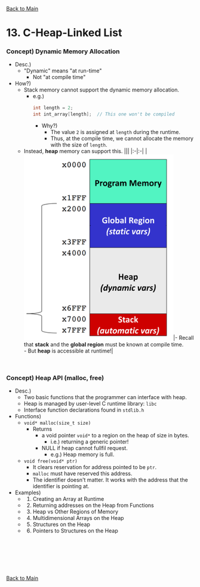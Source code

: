 [Back to Main](../main.md)

# 13. C-Heap-Linked List
### Concept) Dynamic Memory Allocation
- Desc.)
  - "Dynamic" means "at run-time"
    - Not "at compile time"
- How?)
  - Stack memory cannot support the dynamic memory allocation.
    - e.g.)
        ```c
        int length = 2;
        int int_array[length];  // This one won't be compiled
        ```
        - Why?)
          - The value `2` is assigned at `length` during the runtime.
          - Thus, at the compile time, we cannot allocate the memory with the size of `length`.
  - Instead, **heap** memory can support this.
    |||
    |:-|:-|
    |<img src="../images/m13/001.png" width="400px">|- Recall that **stack** and the **global region** must be known at compile time.<br>- But **heap** is accessible at runtime!|
    
<br>

### Concept) Heap API (malloc, free)
- Desc.)
  - Two basic functions that the programmer can interface with heap.
  - Heap is managed by user-level C runtime library: `libc`
  - Interface function declarations found in `stdlib.h`
- Functions)
  - `void* malloc(size_t size)`
    - Returns
      - a void pointer `void*` to a region on the heap of size in bytes.
        - i.e.) returning a generic pointer!
      - NULL if heap cannot fullfil request.
        - e.g.) Heap memory is full.
  - `void free(void* ptr)`
    - It clears reservation for address pointed to be `ptr`.
    - `malloc` must have reserved this address.
    - The identifier doesn't matter. It works with the address that the identifier is pointing at.
- Examples)
  - 1. Creating an Array at Runtime
  - 2. Returning addresses on the Heap from Functions
  - 3. Heap vs Other Regions of Memory
  - 4. Multidimensional Arrays on the Heap
  - 5. Structures on the Heap
  - 6. Pointers to Structures on the Heap

<br><br>






<br><br>

[Back to Main](../main.md)